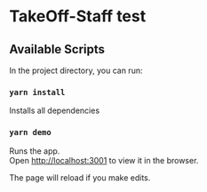 # TakeOff-Staff test

## Available Scripts

In the project directory, you can run:

### `yarn install`
Installs all dependencies

### `yarn demo`

Runs the app.\
Open [http://localhost:3001](http://localhost:3001) to view it in the browser.

The page will reload if you make edits.

